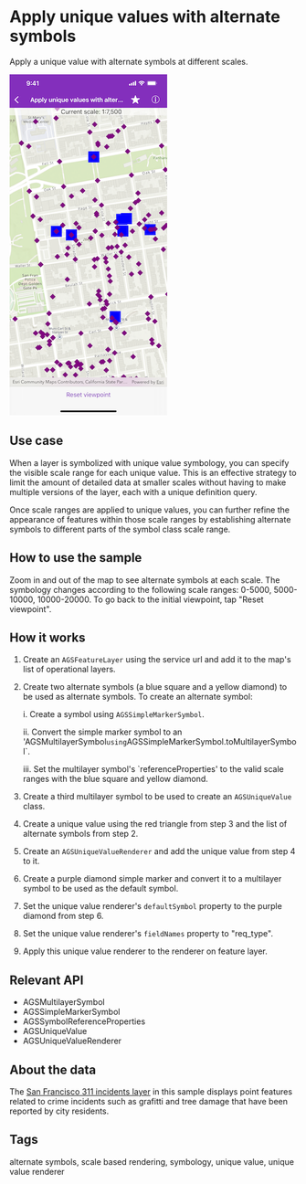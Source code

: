 # Apply unique values with alternate symbols

Apply a unique value with alternate symbols at different scales.

![Apply unique values with alternate symbols](apply-unique-values-alternate-symbols.png)

## Use case

When a layer is symbolized with unique value symbology, you can specify the visible scale range for each unique value. This is an effective strategy to limit the amount of detailed data at smaller scales without having to make multiple versions of the layer, each with a unique definition query.

Once scale ranges are applied to unique values, you can further refine the appearance of features within those scale ranges by establishing alternate symbols to different parts of the symbol class scale range.

## How to use the sample

Zoom in and out of the map to see alternate symbols at each scale. The symbology changes according to the following scale ranges: 0-5000, 5000-10000, 10000-20000. To go back to the initial viewpoint, tap "Reset viewpoint".

## How it works

1. Create an `AGSFeatureLayer` using the service url and add it to the map's list of operational layers.
2. Create two alternate symbols (a blue square and a yellow diamond) to be used as alternate symbols. To create an alternate symbol:

    i. Create a symbol using `AGSSimpleMarkerSymbol`.
    
    ii. Convert the simple marker symbol to an 'AGSMultilayerSymbol` using `AGSSimpleMarkerSymbol.toMultilayerSymbol`.
    
    iii. Set the multilayer symbol's `referenceProperties' to the valid scale ranges with the blue square and yellow diamond.
    
3. Create a third multilayer symbol to be used to create an `AGSUniqueValue` class.
4. Create a unique value using the red triangle from step 3 and the list of alternate symbols from step 2.
5. Create an `AGSUniqueValueRenderer` and add the unique value from step 4 to it.
6. Create a purple diamond simple marker and convert it to a multilayer symbol to be used as the default symbol.
7. Set the unique value renderer's `defaultSymbol` property to the purple diamond from step 6.
8. Set the unique value renderer's `fieldNames` property to "req_type".
9. Apply this unique value renderer to the renderer on feature layer.

## Relevant API

* AGSMultilayerSymbol
* AGSSimpleMarkerSymbol
* AGSSymbolReferenceProperties
* AGSUniqueValue
* AGSUniqueValueRenderer

## About the data

The [San Francisco 311 incidents layer](https://sampleserver6.arcgisonline.com/arcgis/rest/services/SF311/FeatureServer/0) in this sample displays point features related to crime incidents such as grafitti and tree damage that have been reported by city residents.

## Tags

alternate symbols, scale based rendering, symbology, unique value, unique value renderer

